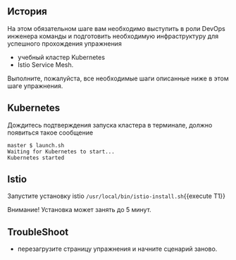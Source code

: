 ## История

На этом обязательном шаге вам необходимо выступить в роли DevOps инженера команды и подготовить необходимую инфраструктуру для успешного прохождения упражнения

* учебный кластер Kubernetes
* Istio Service Mesh.

Выполните, пожалуйста, все необходимые шаги описанные ниже в этом шаге упражнения.

## Kubernetes

Дождитесь подтверждения запуска кластера в терминале, должно появиться такое сообщение

```
master $ launch.sh
Waiting for Kubernetes to start...
Kubernetes started
```

## Istio

Запустите установку istio `/usr/local/bin/istio-install.sh`{{execute T1}}

Внимание! Установка может занять до 5 минут. 

## TroubleShoot

* перезагрузите страницу упражнения и начните сценарий заново.
